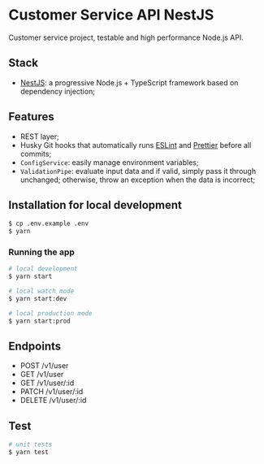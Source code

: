 # Customer Service API NestJS

Customer service project, testable and high performance Node.js API.
 
## Stack

- [NestJS](https://github.com/nestjs/nest): a progressive Node.js + TypeScript framework based on dependency injection;

## Features
- REST layer;
- Husky Git hooks that automatically runs [ESLint](https://eslint.org) and [Prettier](https://prettier.io) before all commits;
- `ConfigService`: easily manage environment variables;
- `ValidationPipe`: evaluate input data and if valid, simply pass it through unchanged; otherwise, throw an exception when the data is incorrect;


## Installation for local development
```bash
$ cp .env.example .env
$ yarn
```
### Running the app

```bash
# local development
$ yarn start

# local watch mode
$ yarn start:dev

# local production mode
$ yarn start:prod
```

## Endpoints

- POST /v1/user
- GET /v1/user
- GET /v1/user/:id
- PATCH /v1/user/:id
- DELETE /v1/user/:id


## Test

```bash
# unit tests
$ yarn test

``` 
